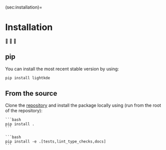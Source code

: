 (sec:installation)=
# Installation

🥚 🐣 🐥

## pip

You can install the most recent stable version by using:

```bash
pip install lightkde
```

## From the source

Clone the [repository][repository] and install the package locally using (run from the
root of the repository):

````{tab} User
```bash
pip install .
```
````

````{tab} Developer
```bash
pip install -e .[tests,lint_type_checks,docs]
```
````

[repository]: https://github.com/rozsasarpi/lightkde
